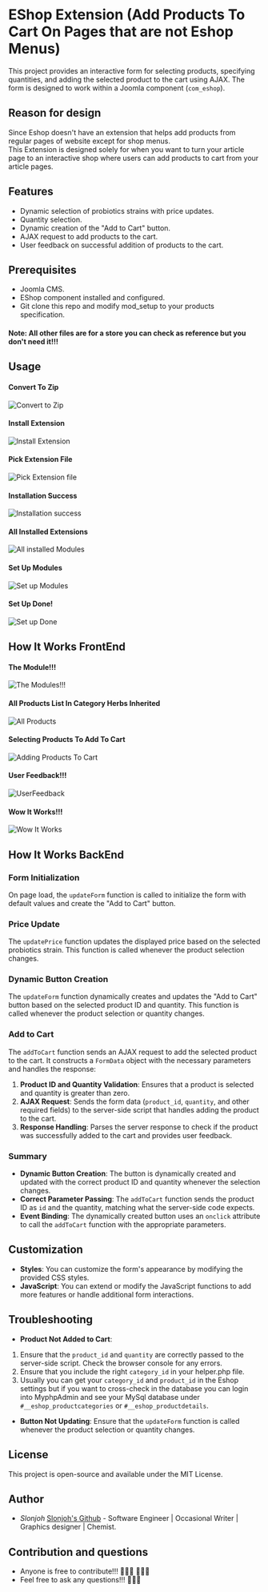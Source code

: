 # EShop Extension (Add Products To Cart On Pages that are not Eshop Menus)

This project provides an interactive form for selecting products, specifying quantities, and adding the selected product to the cart using AJAX. The form is designed to work within a Joomla component (`com_eshop`).


## Reason for design

Since Eshop doesn't have an extension that helps add products from regular pages of website except for shop menus.                                          
This Extension is designed solely for when you want to turn your article page to an interactive shop where users can add products to cart from your article pages.

## Features

- Dynamic selection of probiotics strains with price updates.
- Quantity selection.
- Dynamic creation of the "Add to Cart" button.
- AJAX request to add products to the cart.
- User feedback on successful addition of products to the cart.

## Prerequisites

- Joomla CMS.
- EShop component installed and configured.
- Git clone this repo and modify mod_setup to your products specification.

#### Note: All other files are for a store you can check as reference but you don't need it!!!

## Usage

#### Convert To Zip

![Convert to Zip](/templates/convert_to_zip.png)

#### Install Extension

![Install Extension](/templates/install_extension.png)

#### Pick Extension File

![Pick Extension file](/templates/install_extension1.png)

#### Installation Success

![Installation success](/templates/installation_success.png)

#### All Installed Extensions

![All installed Modules](/templates/mod_screenshots.png)

#### Set Up Modules

![Set up Modules](/templates/setting_up_mods1.png)

#### Set Up Done!

![Set up Done](/templates/setting_up_done.png)



## How It Works FrontEnd

#### The Module!!!

![The Modules!!!](/templates/how_it_works.png)

#### All Products List In Category Herbs Inherited

![All Products](/templates/products_list.png)

#### Selecting Products To Add To Cart

![Adding Products To Cart](/templates/adding_product.png)

#### User Feedback!!!

![UserFeedback](/templates/items_added.png)

#### Wow It Works!!!

![Wow It Works](/templates/cart.png)

## How It Works BackEnd

### Form Initialization

On page load, the `updateForm` function is called to initialize the form with default values and create the "Add to Cart" button.

### Price Update

The `updatePrice` function updates the displayed price based on the selected probiotics strain. This function is called whenever the product selection changes.

### Dynamic Button Creation

The `updateForm` function dynamically creates and updates the "Add to Cart" button based on the selected product ID and quantity. This function is called whenever the product selection or quantity changes.

### Add to Cart

The `addToCart` function sends an AJAX request to add the selected product to the cart. It constructs a `FormData` object with the necessary parameters and handles the response:

1. **Product ID and Quantity Validation**: Ensures that a product is selected and quantity is greater than zero.
2. **AJAX Request**: Sends the form data (`product_id`, `quantity`, and other required fields) to the server-side script that handles adding the product to the cart.
3. **Response Handling**: Parses the server response to check if the product was successfully added to the cart and provides user feedback.

### Summary

- **Dynamic Button Creation**: The button is dynamically created and updated with the correct product ID and quantity whenever the selection changes.
- **Correct Parameter Passing**: The `addToCart` function sends the product ID as `id` and the quantity, matching what the server-side code expects.
- **Event Binding**: The dynamically created button uses an `onclick` attribute to call the `addToCart` function with the appropriate parameters.

## Customization

- **Styles**: You can customize the form's appearance by modifying the provided CSS styles.
- **JavaScript**: You can extend or modify the JavaScript functions to add more features or handle additional form interactions.

## Troubleshooting

- **Product Not Added to Cart**:

1. Ensure that the `product_id` and `quantity` are correctly passed to the server-side script. Check the browser console for any errors.
2. Ensure that you include the right  `category_id` in your helper.php file.
3. Usually you can get your `category_id` and `product_id` in the Eshop settings but if you want to cross-check in the database you can login into MyphpAdmin and see your MySql database under `#__eshop_productcategories` or `#__eshop_productdetails`.

- **Button Not Updating**: Ensure that the `updateForm` function is called whenever the product selection or quantity changes.

## License

This project is open-source and available under the MIT License.

## Author
- *Slonjoh* [Slonjoh's Github](https://github.com/Slonjoh) - Software Engineer | Occasional Writer | Graphics designer | Chemist.

## Contribution and questions
- Anyone is free to contribute!!! 🧑🏽‍💻 👩🏽‍💻
- Feel free to ask any questions!!! 🙇🏽‍♂️

